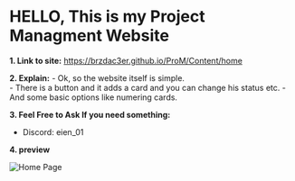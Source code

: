 # HELLO, This is my Project Managment Website

**1. Link to site:**
   https://brzdac3er.github.io/ProM/Content/home
   
**2. Explain:**
    - Ok, so the website itself is simple.  
    - There is a button and it adds a card and you can change his status etc.
    - And some basic options like numering cards.

**3. Feel Free to Ask If you need something:**

- Discord: eien_01

**4. preview**

![Home Page](https://github.com/user-attachments/assets/daba8e22-958b-4199-a457-f3c1b6dac086)

